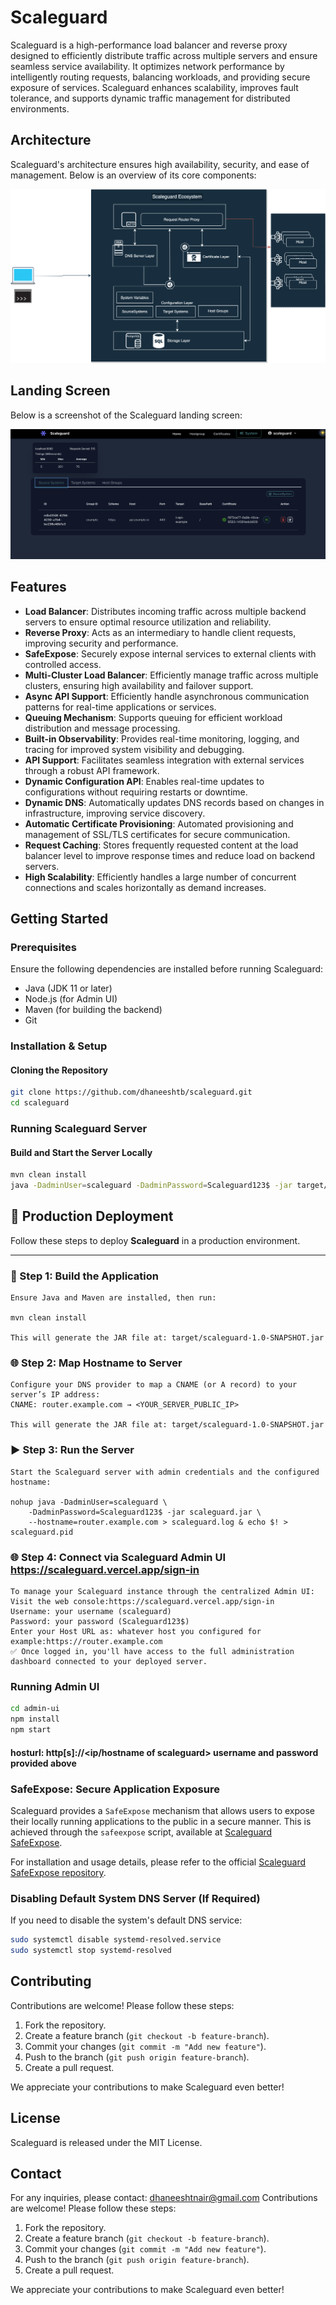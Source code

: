 # Scaleguard
Scaleguard is a high-performance load balancer and reverse proxy designed to efficiently distribute traffic across multiple servers and ensure seamless service availability. It optimizes network performance by intelligently routing requests, balancing workloads, and providing secure exposure of services. Scaleguard enhances scalability, improves fault tolerance, and supports dynamic traffic management for distributed environments.
## Architecture

Scaleguard's architecture ensures high availability, security, and ease of management. Below is an overview of its core components:

![Scaleguard Architecture](scaleguard.svg)

## Landing Screen

Below is a screenshot of the Scaleguard landing screen:

![Scaleguard Landing Screen](screen1.png)

## Features
- **Load Balancer**: Distributes incoming traffic across multiple backend servers to ensure optimal resource utilization and reliability.
- **Reverse Proxy**: Acts as an intermediary to handle client requests, improving security and performance.
- **SafeExpose**: Securely expose internal services to external clients with controlled access.
- **Multi-Cluster Load Balancer**: Efficiently manage traffic across multiple clusters, ensuring high availability and failover support.
- **Async API Support**: Efficiently handle asynchronous communication patterns for real-time applications or services.
- **Queuing Mechanism**: Supports queuing for efficient workload distribution and message processing.
- **Built-in Observability**: Provides real-time monitoring, logging, and tracing for improved system visibility and debugging.
- **API Support**: Facilitates seamless integration with external services through a robust API framework.
- **Dynamic Configuration API**: Enables real-time updates to configurations without requiring restarts or downtime.
- **Dynamic DNS**: Automatically updates DNS records based on changes in infrastructure, improving service discovery.
- **Automatic Certificate Provisioning**: Automated provisioning and management of SSL/TLS certificates for secure communication.
- **Request Caching**: Stores frequently requested content at the load balancer level to improve response times and reduce load on backend servers.
- **High Scalability**: Efficiently handles a large number of concurrent connections and scales horizontally as demand increases.



## Getting Started

### Prerequisites
Ensure the following dependencies are installed before running Scaleguard:
- Java (JDK 11 or later)
- Node.js (for Admin UI)
- Maven (for building the backend)
- Git

### Installation & Setup

#### Cloning the Repository
```sh
git clone https://github.com/dhaneeshtb/scaleguard.git
cd scaleguard
```


### Running Scaleguard Server

#### Build and Start the Server Locally
```sh
mvn clean install
java -DadminUser=scaleguard -DadminPassword=Scaleguard123$ -jar target/scaleguard-1.0-SNAPSHOT.jar
```

## 🚀 Production Deployment

Follow these steps to deploy **Scaleguard** in a production environment.

---

### 🔧 Step 1: Build the Application

    Ensure Java and Maven are installed, then run:

    mvn clean install
    
    This will generate the JAR file at: target/scaleguard-1.0-SNAPSHOT.jar

### 🌐 Step 2: Map Hostname to Server

    Configure your DNS provider to map a CNAME (or A record) to your server’s IP address:
    CNAME: router.example.com → <YOUR_SERVER_PUBLIC_IP>
    
    This will generate the JAR file at: target/scaleguard-1.0-SNAPSHOT.jar

### ▶️ Step 3: Run the Server
    Start the Scaleguard server with admin credentials and the configured hostname:
    
    nohup java -DadminUser=scaleguard \
        -DadminPassword=Scaleguard123$ -jar scaleguard.jar \
        --hostname=router.example.com > scaleguard.log & echo $! > scaleguard.pid

### 🌐 Step 4: Connect via Scaleguard Admin UI https://scaleguard.vercel.app/sign-in
    To manage your Scaleguard instance through the centralized Admin UI:
    Visit the web console:https://scaleguard.vercel.app/sign-in
    Username: your username (scaleguard)
    Password: your password (Scaleguard123$)
    Enter your Host URL as: whatever host you configured for example:https://router.example.com
    ✅ Once logged in, you'll have access to the full administration dashboard connected to your deployed server.

### Running Admin UI

```sh
cd admin-ui
npm install
npm start
```
#### hosturl: http[s]://<ip/hostname of scaleguard> username and password provided above

### SafeExpose: Secure Application Exposure
Scaleguard provides a `SafeExpose` mechanism that allows users to expose their locally running applications to the public in a secure manner. This is achieved through the `safeexpose` script, available at [Scaleguard SafeExpose](https://github.com/dhaneeshtb/scalegurad-safeexpose.git).

For installation and usage details, please refer to the official [Scaleguard SafeExpose repository](https://github.com/dhaneeshtb/scalegurad-safeexpose.git).

### Disabling Default System DNS Server (If Required)
If you need to disable the system's default DNS service:
```sh
sudo systemctl disable systemd-resolved.service
sudo systemctl stop systemd-resolved
```

## Contributing
Contributions are welcome! Please follow these steps:
1. Fork the repository.
2. Create a feature branch (`git checkout -b feature-branch`).
3. Commit your changes (`git commit -m "Add new feature"`).
4. Push to the branch (`git push origin feature-branch`).
5. Create a pull request.

We appreciate your contributions to make Scaleguard even better!

## License
Scaleguard is released under the MIT License.

## Contact
For any inquiries, please contact: dhaneeshtnair@gmail.com  Contributions are welcome! Please follow these steps:
1. Fork the repository.
2. Create a feature branch (`git checkout -b feature-branch`).
3. Commit your changes (`git commit -m "Add new feature"`).
4. Push to the branch (`git push origin feature-branch`).
5. Create a pull request.

We appreciate your contributions to make Scaleguard even better!

